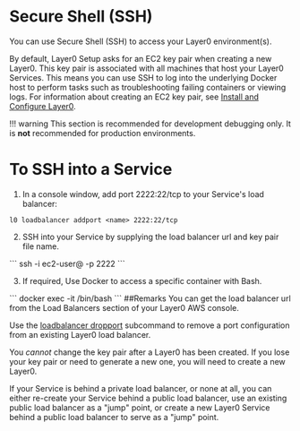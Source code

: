 # Secure Shell (SSH)
You can use Secure Shell (SSH) to access your Layer0 environment(s).

By default, Layer0 Setup asks for an EC2 key pair when creating a new Layer0. This key pair is associated with all machines that host your Layer0 Services. This means you can use SSH to log into the underlying Docker host to perform tasks such as troubleshooting failing containers or viewing logs. For information about creating an EC2 key pair, see [Install and Configure Layer0](/setup/install.md#Prerequisites).

!!! warning
	This section is recommended for development debugging only.
	It is **not** recommended for production environments.

# To SSH into a Service
1. In a console window, add port 2222:22/tcp to your Service's load balancer:
```
l0 loadbalancer addport <name> 2222:22/tcp
```
<ol start="2">
  <li>SSH into your Service by supplying the load balancer url and key pair file name.</li>
</ol>
```
ssh -i <key pair path and file name> ec2-user@<load balancer url> -p 2222
```
<ol start="3">
  <li>If required, Use Docker to access a specific container with Bash.</li>
</ol>
```
docker exec -it <container id> /bin/bash
```
##Remarks
You can get the load balancer url from the Load Balancers section of your Layer0 AWS console.

Use the [loadbalancer dropport](/reference/cli.md#loadbalancer) subcommand to remove a port configuration from an existing Layer0 load balancer.

You _cannot_ change the key pair after a Layer0 has been created. If you lose your key pair or need to generate a new one, you will need to create a new Layer0.

If your Service is behind a private load balancer, or none at all, you can either re-create your Service behind a public load balancer, use an existing public load balancer as a "jump" point, or create a new Layer0 Service behind a public load balancer to serve as a "jump" point.
